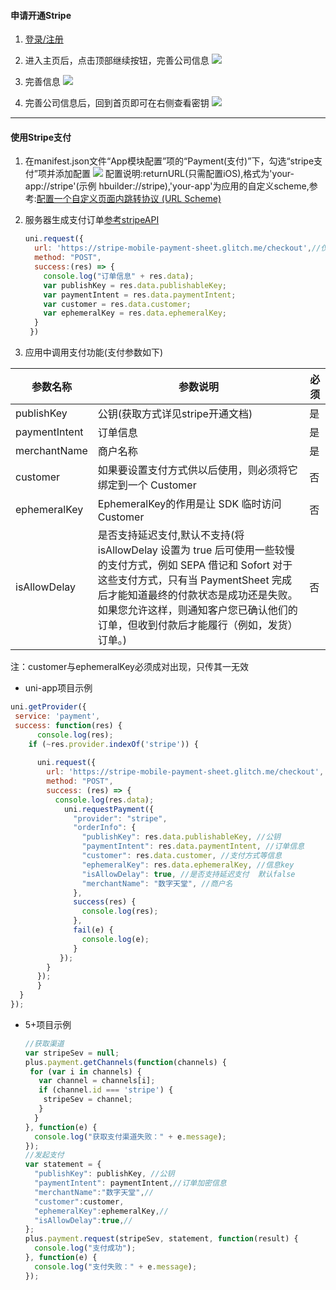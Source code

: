 #### 申请开通Stripe
1. [登录/注册](https://dashboard.stripe.com/login)

2. 进入主页后，点击顶部继续按钮，完善公司信息
![](https://partner-dcloud-native.oss-cn-hangzhou.aliyuncs.com/images/uniapp/payment/stripe_home_page.png)

3. 完善信息
![](https://partner-dcloud-native.oss-cn-hangzhou.aliyuncs.com/images/uniapp/payment/stripe_company_info.png)

4. 完善公司信息后，回到首页即可在右侧查看密钥
![](https://partner-dcloud-native.oss-cn-hangzhou.aliyuncs.com/images/uniapp/payment/stripe_get_publishkey.png)

------

#### 使用Stripe支付
1. 在manifest.json文件“App模块配置”项的“Payment(支付)”下，勾选“stripe支付”项并添加配置
![](https://partner-dcloud-native.oss-cn-hangzhou.aliyuncs.com/images/uniapp/payment/stripe_setup_manifest_info.png)
配置说明:returnURL(只需配置iOS),格式为'your-app://stripe'(示例 hbuilder://stripe),'your-app'为应用的自定义scheme,参考:[配置一个自定义页面内跳转协议 (URL Scheme)](https://ask.dcloud.net.cn/article/64)
2. 服务器生成支付订单[参考stripeAPI](https://stripe.com/docs/payments/accept-a-payment)
    ``` js
    uni.request({
      url: 'https://stripe-mobile-payment-sheet.glitch.me/checkout',//仅为示例
      method: "POST", 
      success:(res) => {
        console.log("订单信息" + res.data);
        var publishKey = res.data.publishableKey;
        var paymentIntent = res.data.paymentIntent; 
        var customer = res.data.customer;
        var ephemeralKey = res.data.ephemeralKey;
      }
	 })
    ```
3. 应用中调用支付功能(支付参数如下)
    
| 参数名称    | 参数说明 | 必须 | 
|-------------|-------|-----|
| publishKey    | 公钥(获取方式详见stripe开通文档) | 是  |
| paymentIntent     | 订单信息  | 是 | 
| merchantName | 商户名称 |是 |
| customer  | 如果要设置支付方式供以后使用，则必须将它绑定到一个 Customer | 否 |
| ephemeralKey    | EphemeralKey的作用是让 SDK 临时访问 Customer   | 否 |
| isAllowDelay    | 是否支持延迟支付,默认不支持(将 isAllowDelay 设置为 true 后可使用一些较慢的支付方式，例如 SEPA 借记和 Sofort 对于这些支付方式，只有当 PaymentSheet 完成后才能知道最终的付款状态是成功还是失败。如果您允许这样，则通知客户您已确认他们的订单，但收到付款后才能履行（例如，发货）订单。)   | 否 |

注：customer与ephemeralKey必须成对出现，只传其一无效
  * uni-app项目示例
  ``` js
  uni.getProvider({
   service: 'payment',
   success: function(res) {
		console.log(res);
      if (~res.provider.indexOf('stripe')) {
      
        uni.request({
          url: 'https://stripe-mobile-payment-sheet.glitch.me/checkout',
          method: "POST",
          success: (res) => {
            console.log(res.data);
              uni.requestPayment({
                "provider": "stripe",
                "orderInfo": {
                  "publishKey": res.data.publishableKey, //公钥
                  "paymentIntent": res.data.paymentIntent, //订单信息
                  "customer": res.data.customer, //支付方式等信息
                  "ephemeralKey": res.data.ephemeralKey, //信息key
                  "isAllowDelay": true, //是否支持延迟支付  默认false
                  "merchantName": "数字天堂", //商户名
                },
                success(res) {
                  console.log(res);
                },
                fail(e) {
                  console.log(e);
                }
             });
          }
		});
		}
	}
  });
  ```

  * 5+项目示例
    ``` js
    //获取渠道
    var stripeSev = null;
    plus.payment.getChannels(function(channels) {
     for (var i in channels) {
       var channel = channels[i];
       if (channel.id === 'stripe') {
        stripeSev = channel;
       }
	  }
	}, function(e) {
	  console.log("获取支付渠道失败：" + e.message);
	});
	//发起支付
    var statement = {
      "publishKey": publishKey, //公钥
      "paymentIntent": paymentIntent,//订单加密信息
      "merchantName":"数字天堂",//  
      "customer":customer,
      "ephemeralKey":ephemeralKey,//
      "isAllowDelay":true,//
    };
    plus.payment.request(stripeSev, statement, function(result) {
      console.log("支付成功");
    }, function(e) {
      console.log("支付失败：" + e.message);
    });
    ```

